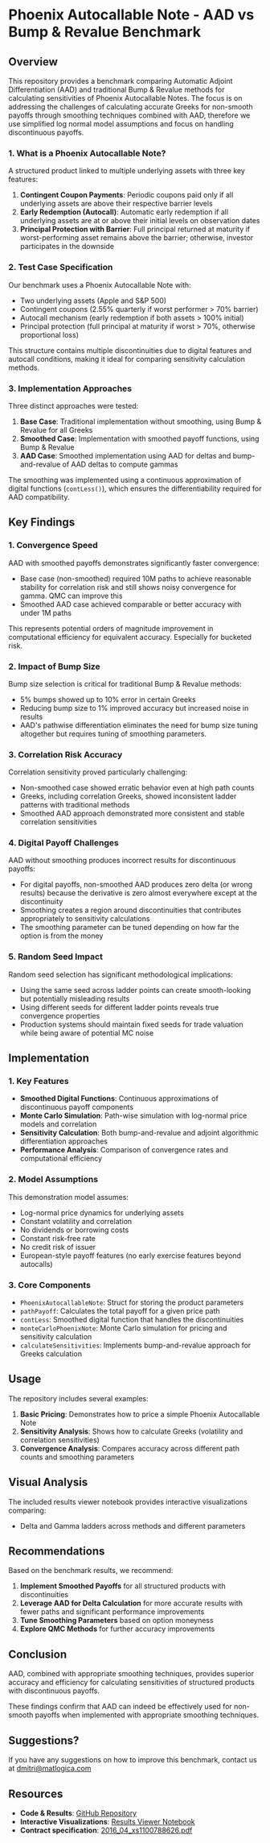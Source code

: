 # Phoenix Autocallable Note - AAD vs Bump & Revalue Benchmark

## Overview

This repository provides a benchmark comparing Automatic Adjoint Differentiation (AAD) and traditional Bump & Revalue methods for calculating sensitivities of Phoenix Autocallable Notes. The focus is on addressing the challenges of calculating accurate Greeks for non-smooth payoffs through smoothing techniques combined with AAD, therefore we use simplified log normal model assumptions and focus on handling discontinuous payoffs.

### 1. What is a Phoenix Autocallable Note?

A structured product linked to multiple underlying assets with three key features:

1. **Contingent Coupon Payments**: Periodic coupons paid only if all underlying assets are above their respective barrier levels
2. **Early Redemption (Autocall)**: Automatic early redemption if all underlying assets are at or above their initial levels on observation dates
3. **Principal Protection with Barrier**: Full principal returned at maturity if worst-performing asset remains above the barrier; otherwise, investor participates in the downside

### 2. Test Case Specification

Our benchmark uses a Phoenix Autocallable Note with:
- Two underlying assets (Apple and S&P 500)
- Contingent coupons (2.55% quarterly if worst performer > 70% barrier)
- Autocall mechanism (early redemption if both assets > 100% initial)
- Principal protection (full principal at maturity if worst > 70%, otherwise proportional loss)

This structure contains multiple discontinuities due to digital features and autocall conditions, making it ideal for comparing sensitivity calculation methods.

### 3. Implementation Approaches

Three distinct approaches were tested:

1. **Base Case**: Traditional implementation without smoothing, using Bump & Revalue for all Greeks
2. **Smoothed Case**: Implementation with smoothed payoff functions, using Bump & Revalue
3. **AAD Case**: Smoothed implementation using AAD for deltas and bump-and-revalue of AAD deltas to compute gammas 

The smoothing was implemented using a continuous approximation of digital functions (`contLess()`), which ensures the differentiability required for AAD compatibility.

## Key Findings

### 1. Convergence Speed

AAD with smoothed payoffs demonstrates significantly faster convergence:
- Base case (non-smoothed) required 10M paths to achieve reasonable stability for correlation risk and still shows noisy convergence for gamma. QMC can improve this
- Smoothed AAD case achieved comparable or better accuracy with under 1M paths

This represents potential orders of magnitude improvement in computational efficiency for equivalent accuracy. Especially for bucketed risk.

### 2. Impact of Bump Size

Bump size selection is critical for traditional Bump & Revalue methods:
- 5% bumps showed up to 10% error in certain Greeks
- Reducing bump size to 1% improved accuracy but increased noise in results
- AAD's pathwise differentiation eliminates the need for bump size tuning altogether but requires tuning of smoothing parameters.

### 3. Correlation Risk Accuracy

Correlation sensitivity proved particularly challenging:
- Non-smoothed case showed erratic behavior even at high path counts
- Greeks, including correlation Greeks, showed inconsistent ladder patterns with traditional methods
- Smoothed AAD approach demonstrated more consistent and stable correlation sensitivities

### 4. Digital Payoff Challenges

AAD without smoothing produces incorrect results for discontinuous payoffs:
- For digital payoffs, non-smoothed AAD produces zero delta (or wrong results) because the derivative is zero almost everywhere except at the discontinuity
- Smoothing creates a region around discontinuities that contributes appropriately to sensitivity calculations
- The smoothing parameter can be tuned depending on how far the option is from the money

### 5. Random Seed Impact

Random seed selection has significant methodological implications:
- Using the same seed across ladder points can create smooth-looking but potentially misleading results
- Using different seeds for different ladder points reveals true convergence properties
- Production systems should maintain fixed seeds for trade valuation while being aware of potential MC noise

## Implementation

### 1. Key Features

- **Smoothed Digital Functions**: Continuous approximations of discontinuous payoff components
- **Monte Carlo Simulation**: Path-wise simulation with log-normal price models and correlation
- **Sensitivity Calculation**: Both bump-and-revalue and adjoint algorithmic differentiation approaches
- **Performance Analysis**: Comparison of convergence rates and computational efficiency

### 2. Model Assumptions

This demonstration model assumes:
- Log-normal price dynamics for underlying assets
- Constant volatility and correlation
- No dividends or borrowing costs
- Constant risk-free rate
- No credit risk of issuer
- European-style payoff features (no early exercise features beyond autocalls)

### 3. Core Components

- `PhoenixAutocallableNote`: Struct for storing the product parameters
- `pathPayoff`: Calculates the total payoff for a given price path
- `contLess`: Smoothed digital function that handles the discontinuities
- `monteCarloPhoenixNote`: Monte Carlo simulation for pricing and sensitivity calculation
- `calculateSensitivities`: Implements bump-and-revalue approach for Greeks calculation

## Usage

The repository includes several examples:

1. **Basic Pricing**: Demonstrates how to price a simple Phoenix Autocallable Note
2. **Sensitivity Analysis**: Shows how to calculate Greeks (volatility and correlation sensitivities)
3. **Convergence Analysis**: Compares accuracy across different path counts and smoothing parameters

## Visual Analysis

The included results viewer notebook provides interactive visualizations comparing:
- Delta and Gamma ladders across methods and different parameters

## Recommendations

Based on the benchmark results, we recommend:

1. **Implement Smoothed Payoffs** for all structured products with discontinuities
2. **Leverage AAD for Delta Calculation** for more accurate results with fewer paths and significant performance improvements
3. **Tune Smoothing Parameters** based on option moneyness
4. **Explore QMC Methods** for further accuracy improvements

## Conclusion

AAD, combined with appropriate smoothing techniques, provides superior accuracy and efficiency for calculating sensitivities of structured products with discontinuous payoffs.

These findings confirm that AAD can indeed be effectively used for non-smooth payoffs when implemented with appropriate smoothing techniques.

## Suggestions?

If you have any suggestions on how to improve this benchmark, contact us at dmitri@matlogica.com

## Resources

- **Code & Results**: [GitHub Repository](https://github.com/matlogica/QuantBench/tree/main/2AssetAutoCallable)
- **Interactive Visualizations**: [Results Viewer Notebook](https://github.com/matlogica/QuantBench/blob/main/2AssetAutoCallable/results/results_viewer.ipynb)
- **Contract specification**: [2016_04_xs1100788626.pdf](https://www.raymondjames.com/pdfs/structuredproducts/2016_04_xs1100788626.pdf)
